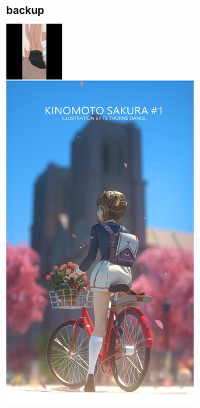 # backup
 ![image]( https://github.com/RadioChatGroup-Link/backup/blob/master/3.gif)
 ![image]( https://github.com/RadioChatGroup-Link/backup/blob/master/.jpeg)
